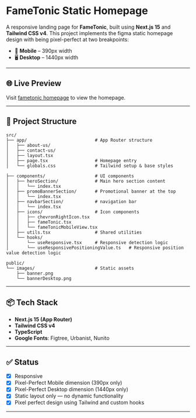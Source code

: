 # FameTonic Static Homepage

A responsive landing page for **FameTonic**, built using **Next.js 15** and **Tailwind CSS v4**. This project implements the figma static homepage design with being pixel-perfect at two breakpoints:

- 📱 **Mobile** – 390px width
- 🖥️ **Desktop** – 1440px width

---

## 🌐 Live Preview

Visit [fametonic homepage](https://fame-tonic-homepage.vercel.app/) to view the homepage.

---

## 📁 Project Structure

```
src/
├── app/                          # App Router structure
│   ├── about-us/
│   ├── contact-us/
│   ├── layout.tsx
│   ├── page.tsx                  # Homepage entry
│   └── globals.css               # Tailwind setup & base styles

├── components/                   # UI components
│   ├── heroSection/              # Main hero section content
│   │   └── index.tsx
│   ├── promoBannerSection/       # Promotional banner at the top
│   │   └── index.tsx
│   ├── navbarSection/            # navigation bar
│   │   └── index.tsx
│   ├── icons/                    # Icon components
│   │   ├── chevronRightIcon.tsx
│   │   ├── fameTonic.tsx
│   │   └── fameTonicMobileView.tsx
│   ├── utils.tsx                 # Shared utilities
│   └── hooks/
│       └── useResponsive.tsx     # Responsive detection logic
│       └── useResponsivePositioningValue.ts   # Responsive position value detection logic

public/
└── images/                       # Static assets
    ├── banner.png
    └── bannerDesktop.png
```

---

## 📦 Tech Stack

- **Next.js 15 (App Router)**
- **Tailwind CSS v4**
- **TypeScript**
- **Google Fonts**: Figtree, Urbanist, Nunito

---

## ✅ Status

- [x] Responsive
- [x] Pixel-Perfect Mobile dimension (390px only)
- [x] Pixel-Perfect Desktop dimension (1440px only)
- [x] Static layout only — no dynamic functionality
- [x] Pixel perfect design using Tailwind and custom hooks

---
